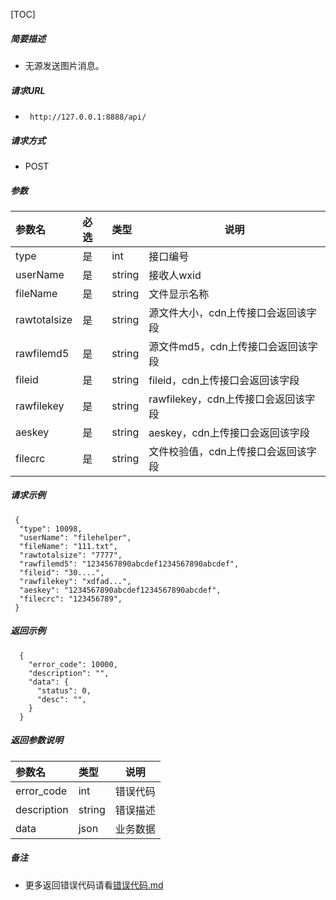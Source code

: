 [TOC]

##### 简要描述

- 无源发送图片消息。

##### 请求URL

- ` http://127.0.0.1:8888/api/`

##### 请求方式

- POST

##### 参数

| 参数名          | 必选 | 类型     | 说明                       |
|:-------------|:---|:-------|--------------------------|
| type         | 是  | int    | 接口编号                     |
| userName     | 是  | string | 接收人wxid                  |
| fileName     | 是  | string | 文件显示名称                   |
| rawtotalsize | 是  | string | 源文件大小，cdn上传接口会返回该字段      |
| rawfilemd5   | 是  | string | 源文件md5，cdn上传接口会返回该字段     |
| fileid       | 是  | string | fileid，cdn上传接口会返回该字段     |
| rawfilekey   | 是  | string | rawfilekey，cdn上传接口会返回该字段 |
| aeskey       | 是  | string | aeskey，cdn上传接口会返回该字段     |
| filecrc      | 是  | string | 文件校验值，cdn上传接口会返回该字段      |

##### 请求示例

```
 {
  "type": 10098,
  "userName": "filehelper",
  "fileName": "111.txt",
  "rawtotalsize": "7777",
  "rawfilemd5": "1234567890abcdef1234567890abcdef",
  "fileid": "30....",
  "rawfilekey": "xdfad...",
  "aeskey": "1234567890abcdef1234567890abcdef",
  "filecrc": "123456789",
 }

```

##### 返回示例

``` 
  {
    "error_code": 10000,
    "description": "",
    "data": {
      "status": 0,
      "desc": "",
    }
  }
```

##### 返回参数说明

| 参数名         | 类型     | 说明   |
|:------------|:-------|------|
| error_code  | int    | 错误代码 |
| description | string | 错误描述 |
| data        | json   | 业务数据 |

##### 备注

- 更多返回错误代码请看[错误代码.md](../错误代码.md)






